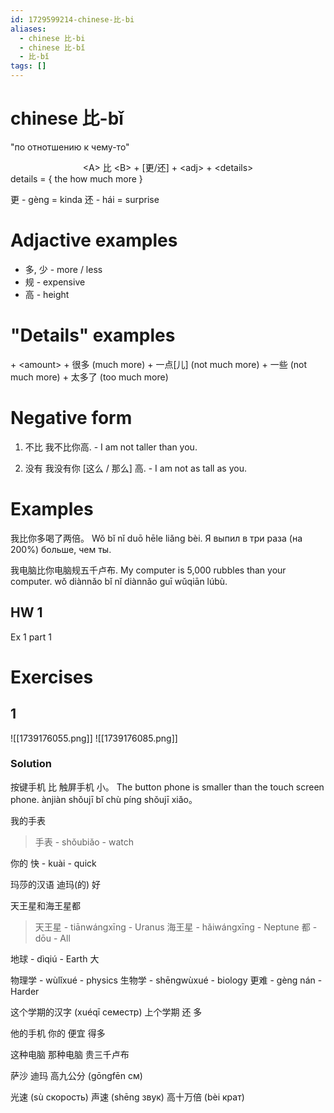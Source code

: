 ```yaml
---
id: 1729599214-chinese-比-bi
aliases:
  - chinese 比-bi
  - chinese 比-bǐ
  - 比-bǐ
tags: []
---
```

# chinese 比-bǐ

"по отнотшению к чему-то"

<center> &lt;A&gt; 比 &lt;B&gt; + [更/还] + &lt;adj&gt; + &lt;details&gt; </center>
details = {
    the how much more
}

更 - gèng = kinda
还 - hái = surprise

# Adjactive examples

- 多, 少 - more / less
- 规 - expensive
- 高 - height

# "Details" examples

\+ <amount\>
\+ 很多 (much more)
\+ 一点[儿] (not much more)
\+ 一些 (not much more)
\+ 太多了 (too much more)

# Negative form

1. 不比
   我不比你高. - I am not taller than you.

2. 没有
   我没有你 [这么 / 那么] 高. - I am not as tall as you.

# Examples

我比你多喝了两倍。
Wǒ bǐ nǐ duō hēle liǎng bèi.
Я выпил в три раза (на 200%) больше, чем ты.

我电脑比你电脑规五千卢布.
My computer is 5,000 rubbles than your computer.
wǒ diànnǎo bǐ nǐ diànnǎo guī wǔqiān lúbù.

## HW 1

Ex 1 part 1

# Exercises

## 1

![[1739176055.png]]
![[1739176085.png]]

### Solution

按键手机 比 触屏手机 小。
The button phone is smaller than the touch screen phone.
ànjiàn shǒujī bǐ chù píng shǒujī xiǎo。

我的手表
>手表 - shǒubiǎo - watch

你的
快 - kuài - quick

玛莎的汉语
迪玛(的)
好

天王星和海王星都
> 天王星 - tiānwángxīng - Uranus
海王星 - hǎiwángxīng - Neptune
都 - dōu - All

地球 - dìqiú - Earth
大

物理学 - wùlǐxué - physics
生物学 - shēngwùxué - biology
更难 - gèng nán - Harder

这个学期的汉字
(xuéqī семестр)
上个学期
还 多

他的手机
你的
便宜 得多

这种电脑
那种电脑
贵三千卢布

萨沙
迪玛
高九公分
(gōngfēn см)

光速
(sù скорость)
声速
(shēng звук)
高十万倍
(bèi крат)
